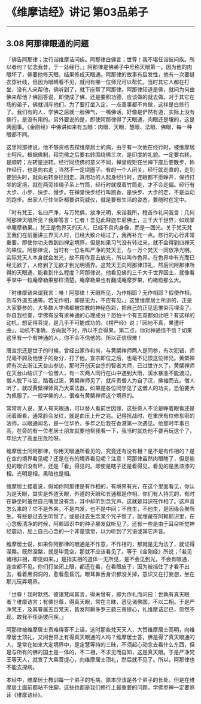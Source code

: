 # 《维摩诘经》讲记 第03品弟子

------

## 3.08 阿那律眼通的问题

「佛告阿那律；汝行诣维摩诘问疾。阿那律白佛言；世尊！我不堪任诣彼问疾。所以者何？忆念我昔，于一处经行。」阿那律是佛弟子中号称天眼第一。因为他的肉眼坏了，佛要他修天眼，结果修成天眼通。阿那律的故事有启发性，他有一次要缝衣穿针线，但因为眼睛看不见，就问有哪一位师兄可以帮忙。当时其它人都在打坐，没有人来帮他，佛听到了，就下座帮了阿那律。阿那律知道是佛，就问为何由佛来帮他？佛回答说，即使成了佛，还是要积功德，应该做的就去做。对于其它在场的弟子，佛就训斥他们，为了要打坐入定，一点善事都不肯做，这样是白修行了。我们有的人，学佛之后就一脸佛气，一嘴佛话，好像是俨然有道，实际上没有佛行，是没有用的。另外要说的是，即使阿那律得了天眼通，肉眼还是壤的，这是两回事。《金刚经》中佛讲如来有五眼：肉眼、天眼、慧眼、法眼、佛眼，每一种眼都不同。

这里阿那律说，他不够资格去探维摩居士的病，由于有一次他在经行时，被维摩居士呵斥。根据佛制，拜完佛之后要右转围绕佛三次，是印度的礼貌。一定要右转，是顺转；左转是逆转。经行同绕佛的意义不同，禅堂规矩在坐禅下座后要散步，称作经行，也是向右走；当然不一定绕圈子。有的一个人闭关，经行就走直的，走到要回头时，就向右转身往回走。真用功的人起身经行时，连眼都不愿睁开，保持打坐的定境，就在两旁挂绳子系上竹筒，经行时就摸着竹筒走，才不会走偏。经行有大步、小步、快步、慢步。在禅堂快步经行叫跑香，是快步、大步的走，不是运动的跑步。出家人行住坐卧都要讲究威仪，就是要有生活的姿态，要随时在定中。

「时有梵王，名曰严净，与万梵俱，放净光明，来诣我所，稽首作礼问我言：几何阿那律天眼所见？我即答言：仁者！吾见此释迦牟尼佛土，三千大千世界，如观掌中庵摩勒果。」梵王是色界天的天人，已经不具肉身像，而是一团光。关于梵天梵王我们在前面讲三界天人时，已经大致介绍过了，我再补充一点。修行的心行非常重要，即使你功夫做到四禅定境界，但是如果习气没有转过来，就不会得到四禅天的果位。阿那律说，当时有一位名叫严净的梵天王，与一万个梵天一同放净光明。实际梵天人本身就会发光，故不用作意去放光，所以叫作色界，在色界中有光而已经无欲了，人修到了无欲才到光明境界。这梵天王向阿那律顶礼，然后问阿那律所得的天眼通，能看到什么程度？阿那律说，他看见佛的三千大千世界国土，就像看手掌中一粒庵摩勒果那样清楚。庵摩勒果也有翻成庵摩罗果，约橄榄那么大。

「时维摩诘来谓我言：唯！阿那律！天眼所见，为作相耶？无作相耶？假使作相，则与外道五通等。若无作相，即是无为，不应有见。」这里维摩居士所讲的，正是大家要参的，大多数人学佛都被宗教的神秘色彩，把自己的正见思惟染污埋没了。你自我检查，学佛有没有求神通的心理成分？恐怕十个有五双都如此吧？有这样的动机，想证得菩提，是几乎不可能成功的。《楞严经》说；「因地不真，果遭纡曲」，动机不准确，方向就不对，所以不会得果。第二点，你对神通信不信？如果这里有一个有神通的人，你不会不信他的。所以正信很难！

唐宣宗还是世子的时候，曾经出家作和尚，与黄檗禅师两人是同参，有次犯错，师兄毫不顾及他世子的身分，打了他。宣宗即位之后，也毫不记恨这位师兄。黄檗禅师有次去浙江天台山参访，那时开创天台宗的智者大师，已过世许久了。黄檗禅师在天台山结识了一位僧人，有一次两人同行在山中遇到大雨，溪水暴涨不能渡过，僧人脱下斗笠，踏着过溪，黄檗禅师见了，就斥责僧人为自了汉，拂袖而去。僧人听了，就叹黄檗禅师真乃大乘法器。如果是各位同学见了这僧人的功夫，恐怕要大为佩服了。一般学佛的人，很难有黄檗禅师这个境界的。

常常听人说，某人有天眼通，可以替人看前世因缘，这些奇人不论是睁着眼看还是闭着眼看，通常脸会发红，就是血压上升之兆。记得抗战时，在重庆有位修东密的法师，以眼通闻名，是一位华侨，多年之后我在香港第一次遇见。他那时年事已高，在旁的有一位老居士朋友就要他帮我看一下，我当时就劝他不要再玩这个了，年纪大了高血压危险呀。

维摩居士问阿那律，你用天眼通所看见的，究竟还有没有相？是不是有作相的？是在空的境界看见呢？还是在有的境界看见呢？注意！阿那律虽然肉眼瞎了，但是能见的眼识没有坏，还是「看」得见的。即使是瞎子还是看得见，看见的是黑漆漆的相。光明是相，黑暗也是相。

维摩居士接着说，假如你阿那律是有作相的，有境界有光，在这个里面看见，你认为是天眼，其实是外道天眼，外道的天眼和五通都是作相。你们有人持咒的，有时在静坐时虽然自己嘴里没有念，耳中却听到念咒声，这就是耳识在作相了。这声音怎么来的？它不是外来，不是内发，也不是中间；不自生，不他生，是因缘会聚所生。有些是过去生听惯了，或是过去生念某个咒子惯了，就埋藏在阿赖耶识里，在心念极清净的时候，阿赖耶识中的种子暴发就听见了。还有一些是由于耳朵听觉神经震动，加上自己心念的一个非量错觉，以为听到了咒语或其它声音。

维摩居士说，如果你阿那律的眼通是不作意，不作相的，那就是无为法了，就证得涅槃。既然涅槃，就是毕竟空，那就不应该看见了。等于《金刚经》所说；「若见诸相非相，即见如来。」是指实相的道体一无所见，是不会见到光，不会有眼通，连空都不见。你们打坐闭上眼，都还在看，在看眼皮子，因为被挡住了才看不出去，看着黑洞洞的，愈看愈昏沉。眼耳鼻舌身识都没关掉，意识又在打妄想，坐在那儿玩弄境界。

「世尊！我时默然。彼诸梵闻其言，得未曾有，即为作礼而问曰：世孰有真天眼者？维摩诘言；有佛世尊，得真天眼，常在三昧，悉见诸佛国，不以二相。于是严净梵王，及其眷属五百梵天，皆发阿耨多罗三藐三菩提心，礼维摩诘足已，忽然不现。故我不任诣彼问疾。」

阿那律被维摩居士责难得答不上话，这时那些梵天天人，大赞维摩居士高明，向维摩居士顶礼，又问世界上有得真天眼通的人吗？维摩居士答，佛是得了真天眼通的人，是常在如来大定境界中，是定慧等持的三昧，不须起心动念去看什么东西，但是与所有的佛的国土是一体的，不二相，不求见而自知，这是真天眼。于是严净梵王等天人，就发了大乘菩提心，向维摩居士顶礼，然后就不见了。所以，阿那律也不能去探病。

本经中，维摩居士教训每一个弟子的毛病，原本应该是各个弟子的长处，但是在维摩居士面前都站不住脚，这些也都是我们修行上最重要的问题，学佛参禅一定要熟读《维摩诘经》。
